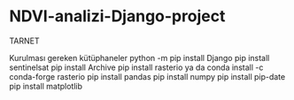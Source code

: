 # NDVI-analizi-Django-project
TARNET

Kurulması gereken kütüphaneler
python -m pip install Django
pip install sentinelsat
pip install Archive
pip install rasterio ya da conda install -c conda-forge rasterio
pip install pandas
pip install numpy
pip install pip-date
pip install matplotlib
